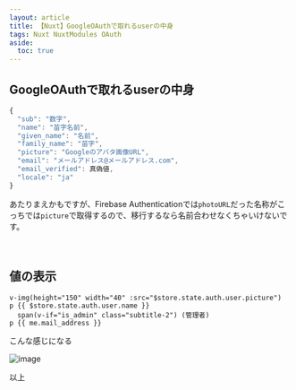 ```yaml
---
layout: article
title: 【Nuxt】GoogleOAuthで取れるuserの中身
tags: Nuxt NuxtModules OAuth
aside:
  toc: true
---
```




## GoogleOAuthで取れるuserの中身

```js
{
  "sub": "数字",
  "name": "苗字名前",
  "given_name": "名前",
  "family_name": "苗字",
  "picture": "Googleのアバタ画像URL",
  "email": "メールアドレス@メールアドレス.com",
  "email_verified": 真偽値,
  "locale": "ja"
}

```


あたりまえかもですが、Firebase Authenticationでは`photoURL`だった名称がこっちでは`picture`で取得するので、移行するなら名前合わせなくちゃいけないです。
<br/>
<br/>
<br/>

## 値の表示

```pug
v-img(height="150" width="40" :src="$store.state.auth.user.picture")
p {{ $store.state.auth.user.name }}
  span(v-if="is_admin" class="subtitle-2") (管理者)
p {{ me.mail_address }}
```

こんな感じになる

![image](https://user-images.githubusercontent.com/44778704/94344544-1c321400-005b-11eb-9d5d-366ebe16507d.png)


以上
